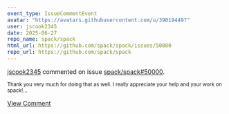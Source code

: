 ```yaml
---
event_type: IssueCommentEvent
avatar: "https://avatars.githubusercontent.com/u/39019449?"
user: jscook2345
date: 2025-06-27
repo_name: spack/spack
html_url: https://github.com/spack/spack/issues/50000
repo_url: https://github.com/spack/spack
---
```


<a href='https://github.com/jscook2345' target='_blank'>jscook2345</a> commented on issue <a href='https://github.com/spack/spack/issues/50000' target='_blank'>spack/spack#50000</a>.

<small>Thank you very much for doing that as well. I really appreciate your help and your work on spack!...</small>

<a href='https://github.com/spack/spack/issues/50000' target='_blank'>View Comment</a>